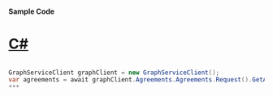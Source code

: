 #### Sample Code
# [C#](#tab/c-sharp)

```C#

GraphServiceClient graphClient = new GraphServiceClient();
var agreements = await graphClient.Agreements.Agreements.Request().GetAsync();
*** 

```